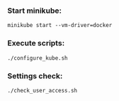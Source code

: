 ### Start minikube:
```
minikube start --vm-driver=docker
```
### Execute scripts:
```
./configure_kube.sh
```
### Settings check:
```
./check_user_access.sh
```